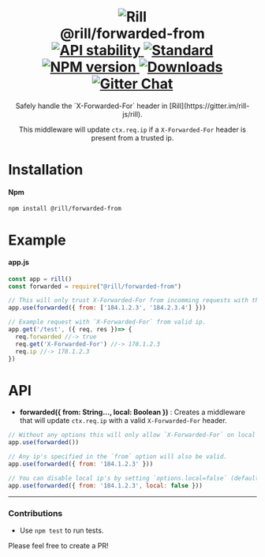 <h1 align="center">
  <!-- Logo -->
  <img src="https://raw.githubusercontent.com/rill-js/rill/master/Rill-Icon.jpg" alt="Rill"/>
  <br/>
  @rill/forwarded-from
	<br/>

  <!-- Stability -->
  <a href="https://nodejs.org/api/documentation.html#documentation_stability_index">
    <img src="https://img.shields.io/badge/stability-stable-brightgreen.svg?style=flat-square" alt="API stability"/>
  </a>
  <!-- Standard -->
  <a href="https://github.com/feross/standard">
    <img src="https://img.shields.io/badge/code%20style-standard-brightgreen.svg?style=flat-square" alt="Standard"/>
  </a>
  <!-- NPM version -->
  <a href="https://npmjs.org/package/@rill/forwarded-from">
    <img src="https://img.shields.io/npm/v/@rill/forwarded-from.svg?style=flat-square" alt="NPM version"/>
  </a>
  <!-- Downloads -->
  <a href="https://npmjs.org/package/@rill/forwarded-from">
    <img src="https://img.shields.io/npm/dm/@rill/forwarded-from.svg?style=flat-square" alt="Downloads"/>
  </a>
  <!-- Gitter Chat -->
  <a href="https://gitter.im/rill-js/rill">
    <img src="https://img.shields.io/gitter/room/rill-js/rill.svg?style=flat-square" alt="Gitter Chat"/>
  </a>
</h1>

<div align="center">
  Safely handle the `X-Forwarded-For` header in [Rill](https://gitter.im/rill-js/rill).

  This middleware will update `ctx.req.ip` if a `X-Forwarded-For` header is present from a trusted ip.
</div>

# Installation

#### Npm
```console
npm install @rill/forwarded-from
```

# Example

#### app.js

```js
const app = rill()
const forwarded = require("@rill/forwarded-from")

// This will only trust X-Forwarded-For from incomming requests with the provided ips and any local requests.
app.use(forwarded({ from: ['184.1.2.3', '184.2.3.4'] }))

// Example request with `X-Forwarded-For` from valid ip.
app.get('/test', ({ req, res })=> {
  req.forwarded //-> true
  req.get('X-Forwarded-For') //-> 178.1.2.3
  req.ip //-> 178.1.2.3
})
```

# API

+ **forwarded({ from: String..., local: Boolean  })** : Creates a middleware that will update `ctx.req.ip` with a valid `X-Forwarded-For` header.

```javascript
// Without any options this will only allow `X-Forwarded-For` on local requests.
app.use(forwarded())

// Any ip's specified in the `from` option will also be valid.
app.use(forwarded({ from: '184.1.2.3' }))

// You can disable local ip's by setting `options.local=false` (default true).
app.use(forwarded({ from: '184.1.2.3', local: false }))
```

---

### Contributions

* Use `npm test` to run tests.

Please feel free to create a PR!
